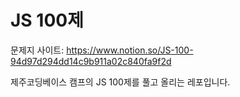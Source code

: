 # JS 100제
문제지 사이트: https://www.notion.so/JS-100-94d97d294dd14c9b911a02c840fa9f2d

제주코딩베이스 캠프의 JS 100제를 풀고 올리는 레포입니다.
